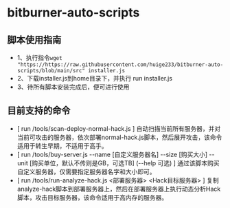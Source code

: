 # bitburner-auto-scripts
## 脚本使用指南
- 1、执行指令`wget "https://https://raw.githubusercontent.com/huige233/bitburner-auto-scripts/blob/main/src" installer.js`
- 2、下载installer.js到home目录下，并执行 run installer.js
- 3、待所有脚本安装完成后，便可进行使用

## 目前支持的命令
- [ run /tools/scan-deploy-normal-hack.js ] 自动扫描当前所有服务器，并对当前可攻击的服务器，依次部署normal-hack.js脚本，然后展开攻击，该命令适用于转生早期，不适用于高手。    
- [ run /tools/buy-server.js --name [自定义服务器名] --size [购买大小] --unit [购买单位，默认不传则是GB，可选TB] (--help 可选) ] 通过该脚本购买自定义服务器，仅需要指定服务器名字和大小即可。
- [ run /tools/run-analyze-hack.js <部署服务器> <Hack目标服务器> ] 复制analyze-hack脚本到部署服务器上，然后在部署服务器上执行动态分析Hack脚本，攻击目标服务器，该命令适用于高内存的服务器。
